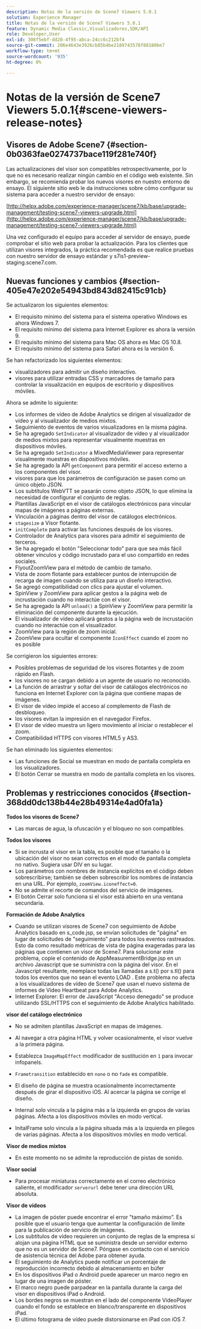 ```yaml
---
description: Notas de la versión de Scene7 Viewers 5.0.1
solution: Experience Manager
title: Notas de la versión de Scene7 Viewers 5.0.1
feature: Dynamic Media Classic,Visualizadores,SDK/API
role: Developer,User
exl-id: 308f5ebf-dd28-4f95-abca-24cc6c212bf4
source-git-commit: 206e4643e3926cb85b4be2189743578f88180be7
workflow-type: tm+mt
source-wordcount: '935'
ht-degree: 0%

---
```


# Notas de la versión de Scene7 Viewers 5.0.1{#scene-viewers-release-notes}

## Visores de Adobe Scene7 {#section-0b0363fae0274737bace119f281e740f}

Las actualizaciones del visor son compatibles retrospectivamente, por lo que no es necesario realizar ningún cambio en el código web existente. Sin embargo, se recomienda probar los nuevos visores en nuestro entorno de ensayo. El siguiente sitio web le da instrucciones sobre cómo configurar su sistema para acceder a nuestro servidor de ensayo:

[http://helpx.adobe.com/experience-manager/scene7/kb/base/upgrade-management/testing-scene7-viewers-upgrade.html](http://helpx.adobe.com/experience-manager/scene7/kb/base/upgrade-management/testing-scene7-viewers-upgrade.html)

Una vez configurado el equipo para acceder al servidor de ensayo, puede comprobar el sitio web para probar la actualización. Para los clientes que utilizan visores integrados, la práctica recomendada es que realice pruebas con nuestro servidor de ensayo estándar y s7is1-preview-staging.scene7.com.

## Nuevas funciones y cambios {#section-405e47e202e54943bd843d82415c91cb}

Se actualizaron los siguientes elementos:

* El requisito mínimo del sistema para el sistema operativo Windows es ahora Windows 7.
* El requisito mínimo del sistema para Internet Explorer es ahora la versión 9.
* El requisito mínimo del sistema para Mac OS ahora es Mac OS 10.8.
* El requisito mínimo del sistema para Safari ahora es la versión 6.

Se han refactorizado los siguientes elementos:

* visualizadores para admitir un diseño interactivo.
* visores para utilizar entradas CSS y marcadores de tamaño para controlar la visualización en equipos de escritorio y dispositivos móviles.

Ahora se admite lo siguiente:

* Los informes de vídeo de Adobe Analytics se dirigen al visualizador de vídeo y al visualizador de medios mixtos.
* Seguimiento de eventos de varios visualizadores en la misma página.
* Se ha agregado `SetIndicator` al visualizador de vídeo y al visualizador de medios mixtos para representar visualmente muestras en dispositivos móviles.
* Se ha agregado `SetIndicator` a MixedMediaViewer para representar visualmente muestras en dispositivos móviles.
* Se ha agregado la API `getComponent` para permitir el acceso externo a los componentes del visor.
* visores para que los parámetros de configuración se pasen como un único objeto JSON.
* Los subtítulos WebVTT se pasarán como objeto JSON, lo que elimina la necesidad de configurar el conjunto de reglas.
* Plantillas JavaScript en el visor de catálogos electrónicos para vincular mapas de imágenes a páginas externas.
* Vinculación a páginas dentro del visor de catálogos electrónicos.
* `stagesize` a Visor flotante.
* `initComplete` para activar las funciones después de los visores.
* Controlador de Analytics para visores para admitir el seguimiento de terceros.
* Se ha agregado el botón &quot;Seleccionar todo&quot; para que sea más fácil obtener vínculos y código incrustado para el uso compartido en redes sociales.
* FlyoutZoomView para el método de cambio de tamaño.
* Vista de zoom flotante para establecer puntos de interrupción de recarga de imagen cuando se utiliza para un diseño interactivo.
* Se agregó compatibilidad con clics para ajustar el volumen.
* SpinView y ZoomView para aplicar gestos a la página web de incrustación cuando no interactúe con el visor.
* Se ha agregado la API `unload()` a SpinView y ZoomView para permitir la eliminación del componente durante la ejecución.
* El visualizador de vídeo aplicará gestos a la página web de incrustación cuando no interactúe con el visualizador.
* ZoomView para la región de zoom inicial.
* ZoomView para ocultar el componente `IconEffect` cuando el zoom no es posible

Se corrigieron los siguientes errores:

* Posibles problemas de seguridad de los visores flotantes y de zoom rápido en Flash.
* los visores no se cargan debido a un agente de usuario no reconocido.
* La función de arrastrar y soltar del visor de catálogos electrónicos no funciona en Internet Explorer con la página que contiene mapas de imágenes.
* El visor de vídeo impide el acceso al complemento de Flash de desbloqueo.
* los visores evitan la impresión en el navegador Firefox.
* El visor de vídeo muestra un ligero movimiento al iniciar o restablecer el zoom.
* Compatibilidad HTTPS con visores HTML5 y AS3.

Se han eliminado los siguientes elementos:

* Las funciones de Social se muestran en modo de pantalla completa en los visualizadores.
* El botón Cerrar se muestra en modo de pantalla completa en los visores.

## Problemas y restricciones conocidos {#section-368dd0dc138b44e28b49314e4ad0fa1a}

**Todos los visores de Scene7**

* Las marcas de agua, la ofuscación y el bloqueo no son compatibles.

**Todos los visores**

* Si se incrusta el visor en la tabla, es posible que el tamaño o la ubicación del visor no sean correctos en el modo de pantalla completa no nativo. Sugiera usar DIV en su lugar.
* Los parámetros con nombres de instancia explícitos en el código deben sobrescribirse; también se deben sobrescribir los nombres de instancia en una URL. Por ejemplo, `zoomView.iconeffect=0`.
* No se admite el recorte de comandos del servicio de imágenes.
* El botón Cerrar solo funciona si el visor está abierto en una ventana secundaria.

**Formación de Adobe Analytics**

* Cuando se utilizan visores de Scene7 con seguimiento de Adobe Analytics basado en s_code.jsp, se envían solicitudes de &quot;página&quot; en lugar de solicitudes de &quot;seguimiento&quot; para todos los eventos rastreados. Esto da como resultado métricas de vista de página exageradas para las páginas que contienen un visor de Scene7. Para solucionar este problema, copie el contenido de AppMeasurementBridge.jsp en un archivo Javascript que se suministra con la página del visor. En el Javascript resultante, reemplace todas las llamadas a s.t() por s.tl() para todos los eventos que no sean el evento LOAD . Este problema no afecta a los visualizadores de vídeo de Scene7 que usan el nuevo sistema de informes de Video Heartbeat para Adobe Analytics.
* Internet Explorer: El error de JavaScript &quot;Acceso denegado&quot; se produce utilizando SSL/HTTPS con el seguimiento de Adobe Analytics habilitado.

**visor del catálogo electrónico**

* No se admiten plantillas JavaScript en mapas de imágenes.
* Al navegar a otra página HTML y volver ocasionalmente, el visor vuelve a la primera página.
* Establezca `ImageMapEffect` modificador de sustitución en `1` para invocar infopanels.

* `Frametransition` establecido en  `none` o no  `fade` es compatible.

* El diseño de página se muestra ocasionalmente incorrectamente después de girar el dispositivo iOS. Al acercar la página se corrige el diseño.
* Internal solo vincula a la página más a la izquierda en grupos de varias páginas. Afecta a los dispositivos móviles en modo vertical.
* InitalFrame solo vincula a la página situada más a la izquierda en pliegos de varias páginas. Afecta a los dispositivos móviles en modo vertical.

**Visor de medios mixtos**

* En este momento no se admite la reproducción de pistas de sonido.

**Visor social**

* Para procesar miniaturas correctamente en el correo electrónico saliente, el modificador `serverurl` debe tener una dirección URL absoluta.

**Visor de vídeos**

* La imagen de póster puede encontrar el error &quot;tamaño máximo&quot;. Es posible que el usuario tenga que aumentar la configuración de límite para la publicación de servicio de imágenes.
* Los subtítulos de vídeo requieren un conjunto de reglas de la empresa si alojan una página HTML que se suministra desde un servidor externo que no es un servidor de Scene7. Póngase en contacto con el servicio de asistencia técnica del Adobe para obtener ayuda.
* El seguimiento de Analytics puede notificar un porcentaje de reproducción incorrecto debido al almacenamiento en búfer
* En los dispositivos iPad o Android puede aparecer un marco negro en lugar de una imagen de póster.
* El marco negro puede parpadear en la pantalla durante la carga del visor en dispositivos iPad o Android.
* Los bordes negros se muestran en el lado del componente VideoPlayer cuando el fondo se establece en blanco/transparente en dispositivos iPad.
* El último fotograma de vídeo puede distorsionarse en iPad con iOS 7.
